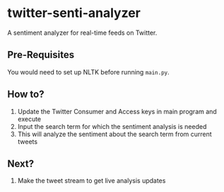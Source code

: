 # twitter-senti-analyzer
A sentiment analyzer for real-time feeds on Twitter. 

## Pre-Requisites
You would need to set up NLTK before running `main.py`.

## How to?
1. Update the Twitter Consumer and Access keys in main program and execute 
2. Input the search term for which the sentiment analysis is needed
3. This will analyze the sentiment about the search term from current tweets

## Next?
1. Make the tweet stream to get live analysis updates
